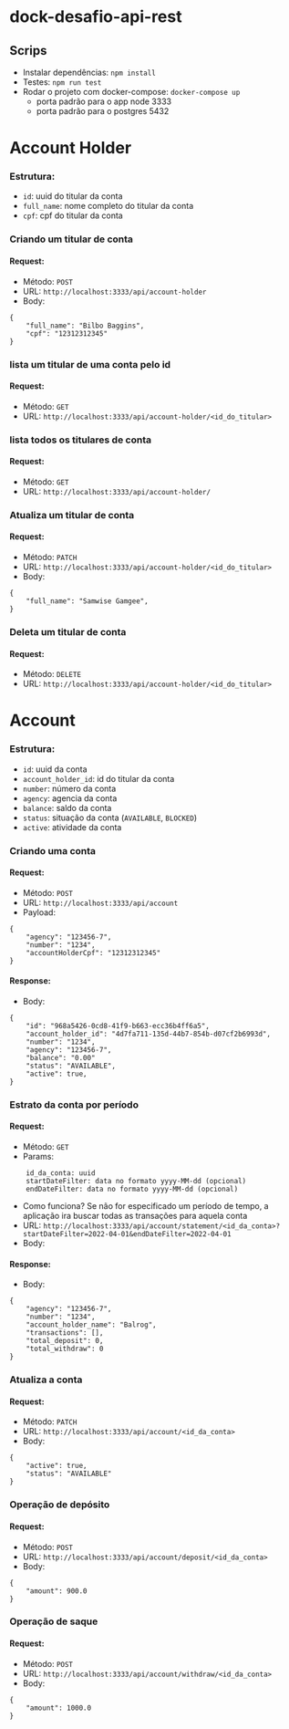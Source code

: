 # dock-desafio-api-rest

## Scrips
- Instalar dependências: `npm install`
- Testes: `npm run test`
- Rodar o projeto com docker-compose: `docker-compose up`
    - porta padrão para o app node 3333
    - porta padrão para o postgres 5432

# Account Holder

### Estrutura:
- `id`: uuid do titular da conta 
- `full_name`: nome completo do titular da conta
- `cpf`: cpf do titular da conta

### Criando um titular de conta
#### Request:
- Método: `POST`
- URL: `http://localhost:3333/api/account-holder`
- Body:
```
{
    "full_name": "Bilbo Baggins",
    "cpf": "12312312345"
}
```

### lista um titular de uma conta pelo id

#### Request:
- Método: `GET`
- URL: `http://localhost:3333/api/account-holder/<id_do_titular>`

### lista todos os titulares de conta

#### Request:
- Método: `GET`
- URL: `http://localhost:3333/api/account-holder/`

### Atualiza um titular de conta

#### Request:
- Método: `PATCH`
- URL: `http://localhost:3333/api/account-holder/<id_do_titular>`
- Body:
```
{
    "full_name": "Samwise Gamgee",
}
```

### Deleta um titular de conta

#### Request:
- Método: `DELETE`
- URL: `http://localhost:3333/api/account-holder/<id_do_titular>`


# Account
### Estrutura:

- `id`: uuid da conta 
- `account_holder_id`: id do titular da conta
- `number`: número da conta 
- `agency`: agencia da conta
- `balance`: saldo da conta
- `status`: situação da conta (`AVAILABLE`, `BLOCKED`)
- `active`: atividade da conta

### Criando uma conta

#### Request:
- Método: `POST`
- URL: `http://localhost:3333/api/account`
- Payload:
```
{
	"agency": "123456-7",
	"number": "1234",
	"accountHolderCpf": "12312312345"
}
```
#### Response:
- Body:
```
{
	"id": "968a5426-0cd8-41f9-b663-ecc36b4ff6a5",
	"account_holder_id": "4d7fa711-135d-44b7-854b-d07cf2b6993d",
	"number": "1234",
	"agency": "123456-7",
	"balance": "0.00"
	"status": "AVAILABLE",
	"active": true,
}
```

### Estrato da conta por período

#### Request:
- Método: `GET`
- Params: 
```
    id_da_conta: uuid
    startDateFilter: data no formato yyyy-MM-dd (opcional)
    endDateFilter: data no formato yyyy-MM-dd (opcional)
```
- Como funciona? Se não for especificado um período de tempo, a aplicação ira buscar todas as transações para aquela conta
- URL: `http://localhost:3333/api/account/statement/<id_da_conta>?startDateFilter=2022-04-01&endDateFilter=2022-04-01`
- Body:
#### Response:
- Body:
```
{
	"agency": "123456-7",
	"number": "1234",
	"account_holder_name": "Balrog",
	"transactions": [],
	"total_deposit": 0,
	"total_withdraw": 0
}
```

### Atualiza a conta

#### Request:
- Método: `PATCH`
- URL: `http://localhost:3333/api/account/<id_da_conta>`
- Body:
```
{
    "active": true,
    "status": "AVAILABLE"
}
```

### Operação de depósito
#### Request:
- Método: `POST`
- URL: `http://localhost:3333/api/account/deposit/<id_da_conta>`
- Body:
```
{
	"amount": 900.0
}
```

### Operação de saque
#### Request:
- Método: `POST`
- URL: `http://localhost:3333/api/account/withdraw/<id_da_conta>`
- Body:
```
{
	"amount": 1000.0
}
```
